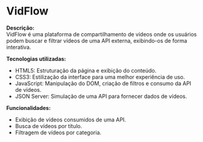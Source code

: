 # VidFlow

**Descrição:**  
VidFlow é uma plataforma de compartilhamento de vídeos onde os usuários podem buscar e filtrar vídeos de uma API externa, exibindo-os de forma interativa.

**Tecnologias utilizadas:**
- HTML5: Estruturação da página e exibição do conteúdo.
- CSS3: Estilização da interface para uma melhor experiência de uso.
- JavaScript: Manipulação do DOM, criação de filtros e consumo da API de vídeos.
- JSON Server: Simulação de uma API para fornecer dados de vídeos.

**Funcionalidades:**
- Exibição de vídeos consumidos de uma API.
- Busca de vídeos por título.
- Filtragem de vídeos por categoria.
